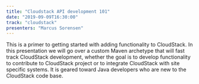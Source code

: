 ```yaml
---
title: "Cloudstack API development 101"
date: "2019-09-09T16:30:00"
track: "cloudstack"
presenters: "Marcus Sorensen"
---
```


This is a primer to getting started with adding functionality to CloudStack. In this presentation we will go over a custom Maven archetype that will fast track CloudStack development, whether the goal is to develop functionality to contribute to CloudStack project or to integrate CloudStack with site specific systems. It is geared toward Java developers who are new to the CloudStack code base.